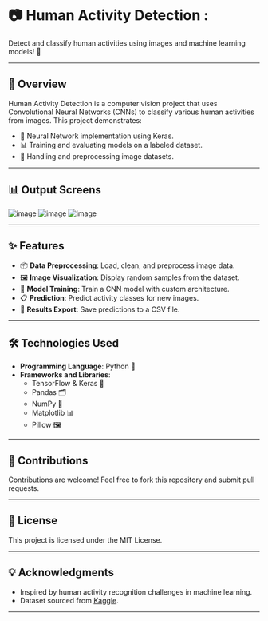 # 📷 **Human Activity Detection :**  
Detect and classify human activities using images and machine learning models! 🎯  

---

## 📜 **Overview**  
Human Activity Detection is a computer vision project that uses Convolutional Neural Networks (CNNs) to classify various human activities from images. This project demonstrates:  
- 🧠 Neural Network implementation using Keras.  
- 📊 Training and evaluating models on a labeled dataset.  
- 📂 Handling and preprocessing image datasets.  

---

## 📊 **Output Screens**

![image](https://github.com/user-attachments/assets/d511a06f-eb11-4a33-b682-18de74554fa5)
![image](https://github.com/user-attachments/assets/e4c914e1-6b6b-4f5b-973a-f156883fbc7f)
![image](https://github.com/user-attachments/assets/5d4dc5b0-8cfb-4577-8d5c-3bfa2e4a31ec)


---

## ✨ **Features**  
- 📦 **Data Preprocessing**: Load, clean, and preprocess image data.  
- 🖼️ **Image Visualization**: Display random samples from the dataset.  
- 🧪 **Model Training**: Train a CNN model with custom architecture.  
- 📋 **Prediction**: Predict activity classes for new images.  
- 📝 **Results Export**: Save predictions to a CSV file.  

---

## 🛠️ **Technologies Used**  
- **Programming Language**: Python 🐍  
- **Frameworks and Libraries**:  
  - TensorFlow & Keras 🧠  
  - Pandas 🗂️  
  - NumPy 🔢  
  - Matplotlib 📊  
  - Pillow 🖼️  

---  


## 🤝 Contributions  
Contributions are welcome! Feel free to fork this repository and submit pull requests.  

---


## 📄 License  
This project is licensed under the MIT License.  

---

## 💡 Acknowledgments  
- Inspired by human activity recognition challenges in machine learning.  
- Dataset sourced from [Kaggle](https://www.kaggle.com).


---
